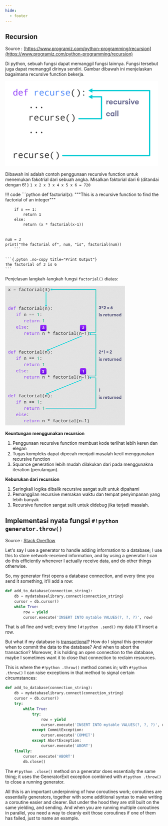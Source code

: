 ```yaml
---
hide:
  - footer
---
```

## Recursion
Source : [https://www.programiz.com/python-programming/recursion](https://www.programiz.com/python-programming/recursion)

Di python, sebuah fungsi dapat memanggil fungsi lainnya. Fungsi tersebut juga dapat memanggil dirinya sendiri. Gambar dibawah ini menjelaskan bagaimana recursive function bekerja.

![konsep recursive function](aset/an.%20konsep%20recursive.png)

Dibawah ini adalah contoh penggunaan recursive function untuk menemukan fakotrial dari sebuah angka. Misalkan faktorial dari 6 (ditandai dengan $6!$ ) `1 x 2 x 3 x 4 x 5 x 6 = 720`

!!! code
    ```python
    def factorial(x):
        """This is a recursive function
        to find the factorial of an integer"""

        if x == 1:
            return 1
        else:
            return (x * factorial(x-1))


    num = 3
    print("The factorial of", num, "is", factorial(num))
        ```

    ```{.pyton .no-copy title="Print Output"}
    The factorial of 3 is 6
    ```

Penjelasan langkah-langkah fungsi `factorial()` diatas:

![Step by Step recursive](aset/an.%20python-factorial-function.png)

**Keuntungan menggunakan recursion**

1.  Penggunaan recursive function membuat kode terlihat lebih keren dan elegan
2.  Tugas kompleks dapat dipecah menjadi masalah kecil menggunakan recursive function
3.  Squance generation lebih mudah dilakukan dari pada menggunakna iteration (perulangan).

**Keburukan dari recursion**

1.  Seringkali logika dibalik recursive sangat sulit untuk dipahami
2.  Pemanggilan recursive memakan waktu dan tempat penyimpanan yang lebih banyak
3.  Recursive function sangat sulit untuk didebug jika terjadi masalah.


## Implementasi nyata fungsi `#!python generator.throw()`
Source : [Stack Overflow](https://stackoverflow.com/a/11487070/11021522)

Let's say I use a generator to handle adding information to a database; I use this to store network-received information, and by using a generator I can do this efficiently whenever I actually receive data, and do other things otherwise.

So, my generator first opens a database connection, and every time you send it something, it'll add a row:

```python
def add_to_database(connection_string):
    db = mydatabaselibrary.connect(connection_string)
    cursor = db.cursor()
    while True:
        row = yield
        cursor.execute('INSERT INTO mytable VALUES(?, ?, ?)', row)
```

That is all fine and well; every time I `#!python .send()` my data it'll insert a row.

But what if my database is [transactional](../../DBMS/Catatan%20MySql/07.%20Modifiying%20data%20and%20Tabel%20Structure.md#using-transactions-to-save-or-revert-changes)? How do I signal this generator when to commit the data to the database? And when to abort the transaction? Moreover, it is holding an open connection to the database, maybe I sometimes want it to close that connection to reclaim resources.

This is where the `#!python .throw()` method comes in; with `#!python .throw()` I can raise exceptions in that method to signal certain circumstances:

```python
def add_to_database(connection_string):
    db = mydatabaselibrary.connect(connection_string)
    cursor = db.cursor()
    try:
        while True:
            try:
                row = yield
                cursor.execute('INSERT INTO mytable VALUES(?, ?, ?)', row)
            except CommitException:
                cursor.execute('COMMIT')
            except AbortException:
                cursor.execute('ABORT')
    finally:
        cursor.execute('ABORT')
        db.close()
```

The `#!python .close()` method on a generator does essentially the same thing; it uses the GeneratorExit exception combined with `#!python .throw()` to close a running generator.

All this is an important underpinning of how coroutines work; coroutines are essentially generators, together with some additional syntax to make writing a coroutine easier and clearer. But under the hood they are still built on the same yielding, and sending. And when you are running multiple coroutines in parallel, you need a way to cleanly exit those coroutines if one of them has failed, just to name an example.
